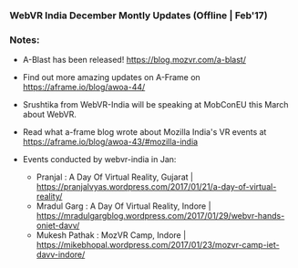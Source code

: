 ### WebVR India December Montly Updates (Offline | Feb'17)

### Notes:
* A-Blast has been released! https://blog.mozvr.com/a-blast/
* Find out more amazing updates on A-Frame on https://aframe.io/blog/awoa-44/
* Srushtika from WebVR-India will be speaking at MobConEU this March about WebVR.
* Read what a-frame blog wrote about Mozilla India's VR events at https://aframe.io/blog/awoa-43/#mozilla-india

* Events conducted by webvr-india in Jan:
  * Pranjal : A Day Of Virtual Reality, Gujarat | https://pranjalvyas.wordpress.com/2017/01/21/a-day-of-virtual-reality/
  * Mradul Garg : A Day Of Virtual Reality, Indore | https://mradulgargblog.wordpress.com/2017/01/29/webvr-hands-oniet-davv/
  * Mukesh Pathak : MozVR Camp, Indore | https://mikebhopal.wordpress.com/2017/01/23/mozvr-camp-iet-davv-indore/
